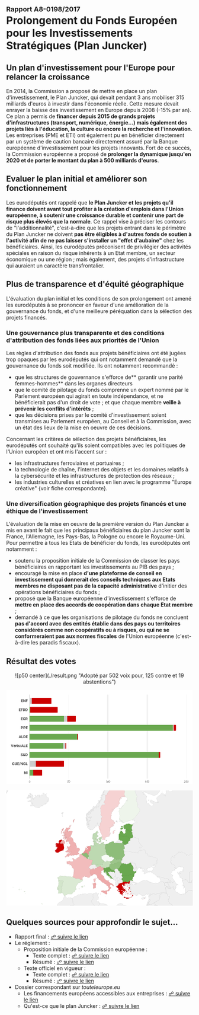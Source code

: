 # <font size=4>**Rapport A8-0198/2017**</font><br>Prolongement du Fonds Européen pour les Investissements Stratégiques (Plan Juncker)

## Un plan d'investissement pour l'Europe pour relancer la croissance

En 2014, la Commission a proposé de mettre en place un plan d'investissement, le Plan Juncker, qui devait pendant 3 ans mobiliser 315 milliards d'euros à investir dans l'économie réelle. Cette mesure devait enrayer la baisse des investissement en Europe depuis 2008 (-15% par an). Ce plan a permis de **financer depuis 2015 de grands projets d'infrastructures (transport, numérique, énergie…) mais également des projets liés à l'éducation, la culture ou encore la recherche et l'innovation**. Les entreprises (PME et ETI) ont également pu en bénéficier directement  par un système de caution bancaire directement assuré par la Banque européenne d'investissement pour les projets innovants. Fort de ce succès, la Commission européenne a proposé de **prolonger la dynamique jusqu'en 2020 et de porter le montant du plan à 500 milliards d'euros**. 


## Evaluer le plan initial et améliorer son fonctionnement

Les eurodéputés ont rappelé que **le Plan Juncker et les projets qu'il finance doivent avant tout profiter à la création d'emplois dans l'Union européenne, à soutenir une croissance durable et contenir une part de risque plus élevés que la normale**. Ce rappel vise à préciser les contours de "l'additionnalité", c'est-à-dire que les projets entrant dans le périmètre du Plan Juncker ne doivent **pas être éligibles à d'autres fonds de soutien à l'activité afin de ne pas laisser s'installer un "effet d'aubaine"** chez les bénéficiaires. Ainsi, les eurodéputés préconisent de privilégier des activités spéciales en raison du risque inhérents à un Etat membre, un secteur économique ou une région ; mais également, des projets d'infrastructure qui auraient un caractère transfrontalier. 


## Plus de transparence et d'équité géographique

L'évaluation du plan initial et les conditions de son prolongement ont amené les eurodéputés à se prononcer en faveur d'une amélioration de la gouvernance du fonds, et d'une meilleure péréquation dans la sélection des projets financés. 


### Une gouvernance plus transparente et des conditions d'attribution des fonds liées aux priorités de l'Union

Les règles d'attribution des fonds aux projets bénéficiaires ont été jugées trop opaques par les eurodéputés qui ont notamment demandé que la gouvernance du fonds soit modifiée. Ils ont notamment recommandé : 

*   que les structures de gouvernance s'efforce de** garantir une parité femmes-hommes** dans les organes directeurs 
*   que le comité de pilotage du fonds comprenne un expert nommé par le Parlement européen qui agirait en toute indépendance, et ne bénéficierait pas d'un droit de vote ; et que chaque membre **veille à prévenir les conflits d'intérêts** ; 
*   que les décisions prises par le comité d'investissement soient transmises au Parlement européen, au Conseil et à la Commission, avec un état des lieux de la mise en oeuvre de ces décisions. 

Concernant les critères de sélection des projets bénéficiaires, les eurodéputés ont souhaité qu'ils soient compatibles avec les politiques de l'Union européen et ont mis l'accent sur : 

*   les infrastructures ferroviaires et portuaires ;
*   la technologie de chaîne, l'internet des objets et les domaines relatifs à la cybersécurité et les infrastructures de protection des réseaux ; 
*   les industries culturelles et créatives en lien avec le programme "Europe créative" {voir fiche correspondante}. 


### Une diversification géographique des projets financés et une éthique de l'investissement

L'évaluation de la mise en oeuvre de la première version du Plan Juncker a mis en avant le fait que les principaux bénéficiaires du plan Juncker sont la France, l'Allemagne, les Pays-Bas, la Pologne ou encore le Royaume-Uni. Pour permettre à tous les Etats de bénéficier du fonds, les eurodéputés ont notamment :

*   soutenu la proposition initiale de la Commission de classer les pays bénéficiaires en rapportant les investissements au PIB des pays ; 
*   encouragé la mise en place **d'une plateforme de conseil en investissement qui donnerait des conseils techniques aux Etats membres ne disposant pas de la capacité administrative** d'initier des opérations bénéficiaires du fonds ; 
*   proposé que la Banque européenne d'investissement s'efforce de **mettre en place des accords de coopération dans chaque Etat membre** ; 
*   demandé à ce que les organisations de pilotage du fonds ne concluent **pas d'accord avec des entités établie dans des pays ou territoires considérés comme non coopératifs ou à risques, ou qui ne se conformeraient pas aux normes fiscales** de l'Union européenne (c'est-à-dire les paradis fiscaux). 


## Résultat des votes

<center>![p50 center](./result.png "Adopté par 502 voix pour, 125 contre et 19 abstentions")</center>

![](./groups.png "Répartition par groupe")

![](./map.png "Répartition par pays")


## Quelques sources pour approfondir le sujet… 

*   Rapport final : [☍ suivre le lien](http://www.europarl.europa.eu/sides/getDoc.do?pubRef=-//EP//TEXT+REPORT+A8-2017-0198+0+DOC+XML+V0//FR) 
*   Le réglement : 
    *   Proposition initiale de la Commission européenne : 
        *   Texte complet : [☍ suivre le lien]("http://www.europarl.europa.eu/RegData/docs_autres_institutions/commission_europeenne/com/2016/0597/COM_COM(2016)0597_FR.pdf") 
        *   Résumé : [☍ suivre le lien](http://www.europarl.europa.eu/oeil/popups/summary.do?id=1451788&t=e&l=fr) 
    *   Texte officiel en vigueur : 
        *   Texte complet : [☍ suivre le lien](http://eur-lex.europa.eu/legal-content/EN/TXT/?uri=CELEX:32017R2396) 
        *   Résumé : [☍ suivre le lien](http://www.europarl.europa.eu/oeil/popups/summary.do?id=1517609&t=f&l=fr) 
*   Dossier correspondant sur *touteleurope.eu*
    *   Les financements européens accessibles aux entreprises : [☍ suivre le lien](https://www.touteleurope.eu/actualite/les-financements-europeens-accessibles-aux-entreprises.html) 
    *   Qu'est-ce que le plan Juncker : [☍ suivre le lien](https://www.touteleurope.eu/actualite/qu-est-ce-que-le-plan-juncker.html) 
